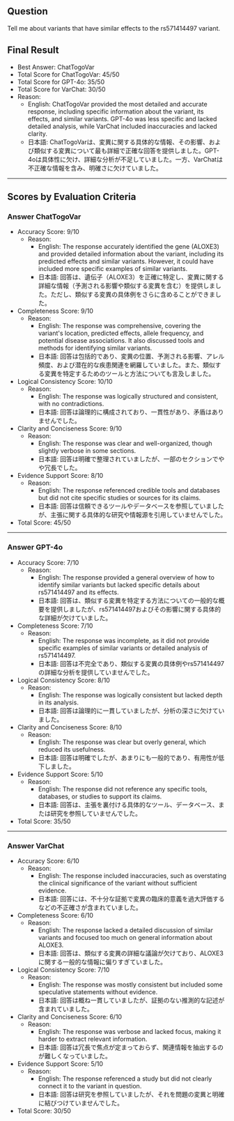 ## Question

Tell me about variants that have similar effects to the rs571414497 variant.

## Final Result

- Best Answer: ChatTogoVar
- Total Score for ChatTogoVar: 45/50
- Total Score for GPT-4o: 35/50
- Total Score for VarChat: 30/50
- Reason:
  - English: ChatTogoVar provided the most detailed and accurate response, including specific information about the variant, its effects, and similar variants. GPT-4o was less specific and lacked detailed analysis, while VarChat included inaccuracies and lacked clarity.
  - 日本語: ChatTogoVarは、変異に関する具体的な情報、その影響、および類似する変異について最も詳細で正確な回答を提供しました。GPT-4oは具体性に欠け、詳細な分析が不足していました。一方、VarChatは不正確な情報を含み、明確さに欠けていました。

---

## Scores by Evaluation Criteria

### Answer ChatTogoVar
- Accuracy Score: 9/10
  - Reason: 
    - English: The response accurately identified the gene (ALOXE3) and provided detailed information about the variant, including its predicted effects and similar variants. However, it could have included more specific examples of similar variants.
    - 日本語: 回答は、遺伝子（ALOXE3）を正確に特定し、変異に関する詳細な情報（予測される影響や類似する変異を含む）を提供しました。ただし、類似する変異の具体例をさらに含めることができました。
- Completeness Score: 9/10
  - Reason: 
    - English: The response was comprehensive, covering the variant's location, predicted effects, allele frequency, and potential disease associations. It also discussed tools and methods for identifying similar variants.
    - 日本語: 回答は包括的であり、変異の位置、予測される影響、アレル頻度、および潜在的な疾患関連を網羅していました。また、類似する変異を特定するためのツールと方法についても言及しました。
- Logical Consistency Score: 10/10
  - Reason: 
    - English: The response was logically structured and consistent, with no contradictions.
    - 日本語: 回答は論理的に構成されており、一貫性があり、矛盾はありませんでした。
- Clarity and Conciseness Score: 9/10
  - Reason: 
    - English: The response was clear and well-organized, though slightly verbose in some sections.
    - 日本語: 回答は明確で整理されていましたが、一部のセクションでやや冗長でした。
- Evidence Support Score: 8/10
  - Reason: 
    - English: The response referenced credible tools and databases but did not cite specific studies or sources for its claims.
    - 日本語: 回答は信頼できるツールやデータベースを参照していましたが、主張に関する具体的な研究や情報源を引用していませんでした。
- Total Score: 45/50

---

### Answer GPT-4o
- Accuracy Score: 7/10
  - Reason: 
    - English: The response provided a general overview of how to identify similar variants but lacked specific details about rs571414497 and its effects.
    - 日本語: 回答は、類似する変異を特定する方法についての一般的な概要を提供しましたが、rs571414497およびその影響に関する具体的な詳細が欠けていました。
- Completeness Score: 7/10
  - Reason: 
    - English: The response was incomplete, as it did not provide specific examples of similar variants or detailed analysis of rs571414497.
    - 日本語: 回答は不完全であり、類似する変異の具体例やrs571414497の詳細な分析を提供していませんでした。
- Logical Consistency Score: 8/10
  - Reason: 
    - English: The response was logically consistent but lacked depth in its analysis.
    - 日本語: 回答は論理的に一貫していましたが、分析の深さに欠けていました。
- Clarity and Conciseness Score: 8/10
  - Reason: 
    - English: The response was clear but overly general, which reduced its usefulness.
    - 日本語: 回答は明確でしたが、あまりにも一般的であり、有用性が低下しました。
- Evidence Support Score: 5/10
  - Reason: 
    - English: The response did not reference any specific tools, databases, or studies to support its claims.
    - 日本語: 回答は、主張を裏付ける具体的なツール、データベース、または研究を参照していませんでした。
- Total Score: 35/50

---

### Answer VarChat
- Accuracy Score: 6/10
  - Reason: 
    - English: The response included inaccuracies, such as overstating the clinical significance of the variant without sufficient evidence.
    - 日本語: 回答には、不十分な証拠で変異の臨床的意義を過大評価するなどの不正確さが含まれていました。
- Completeness Score: 6/10
  - Reason: 
    - English: The response lacked a detailed discussion of similar variants and focused too much on general information about ALOXE3.
    - 日本語: 回答は、類似する変異の詳細な議論が欠けており、ALOXE3に関する一般的な情報に偏りすぎていました。
- Logical Consistency Score: 7/10
  - Reason: 
    - English: The response was mostly consistent but included some speculative statements without evidence.
    - 日本語: 回答は概ね一貫していましたが、証拠のない推測的な記述が含まれていました。
- Clarity and Conciseness Score: 6/10
  - Reason: 
    - English: The response was verbose and lacked focus, making it harder to extract relevant information.
    - 日本語: 回答は冗長で焦点が定まっておらず、関連情報を抽出するのが難しくなっていました。
- Evidence Support Score: 5/10
  - Reason: 
    - English: The response referenced a study but did not clearly connect it to the variant in question.
    - 日本語: 回答は研究を参照していましたが、それを問題の変異と明確に結びつけていませんでした。
- Total Score: 30/50